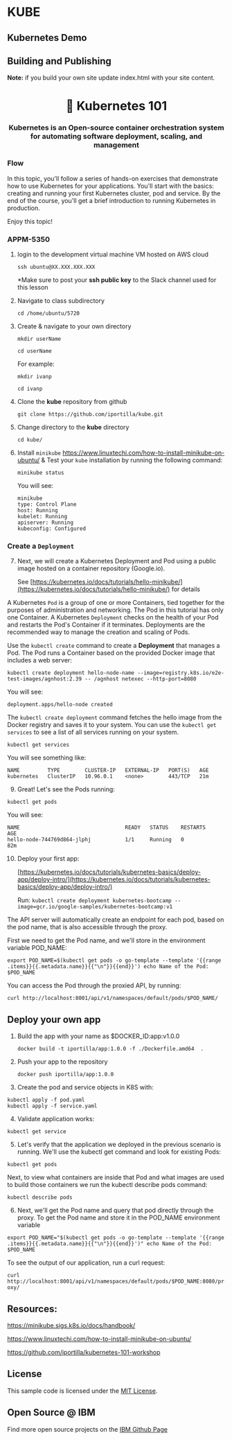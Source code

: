 # KUBE

## Kubernetes Demo



## Building and Publishing

**Note:** if you build your own site update index.html with your site content.


<h1 align="center" style="border-bottom: none;">🔎 Kubernetes 101 </h1>
<h3 align="center">Kubernetes is an Open-source container orchestration system for automating software deployment, scaling, and management</h3>


### Flow

In this topic, you'll follow a series of hands-on exercises that demonstrate how to use Kubernetes for your applications. You'll start with the basics: creating and running your first Kubernetes cluster, pod and service. By the end of the course, you'll get a brief introduction to running Kubernetes in production.



Enjoy this topic!

<h3>APPM-5350</h3>
</p>

1. login to the development virtual machine VM hosted on AWS cloud

	 `
    ssh ubuntu@XX.XXX.XXX.XXX
    `
    
    *Make sure to post your **ssh public key** to the Slack channel used for this lesson
    
2. Navigate to class subdirectory

	`cd /home/ubuntu/5720`

4. Create & navigate to your own directory

	`mkdir userName`
	
	`cd userName`
	
	For example:
	
	`mkdir ivanp`
	
	`cd ivanp`
	
	
5. Clone the **kube** repository from github

	`git clone https://github.com/iportilla/kube.git`
	
6. Change directory to the **kube** directory

	`cd kube/`
7. Install `minikube` https://www.linuxtechi.com/how-to-install-minikube-on-ubuntu/ & Test your `kube` installation by running the following command:

	`minikube status`
	
	You will see:
	
	```
	minikube
	type: Control Plane
	host: Running
	kubelet: Running
	apiserver: Running
	kubeconfig: Configured
	
	```
	
### Create a `Deployment`

7. Next, we will create a Kubernetes Deployment and Pod using a public image hosted on a container repository (Google.io).
   
   See [https://kubernetes.io/docs/tutorials/hello-minikube/](https://kubernetes.io/docs/tutorials/hello-minikube/) for details

A Kubernetes `Pod` is a group of one or more Containers, tied together for the purposes of administration and networking. The Pod in this tutorial has only one Container. A Kubernetes `Deployment` checks on the health of your Pod and restarts the Pod's Container if it terminates. Deployments are the recommended way to manage the creation and scaling of Pods.

Use the `kubectl create` command to create a **Deployment** that manages a Pod. The Pod runs a Container based on the provided Docker image that includes a web server:

`kubectl create deployment hello-node-name --image=registry.k8s.io/e2e-test-images/agnhost:2.39 -- /agnhost netexec --http-port=8080`

You will see:

`deployment.apps/hello-node created`

The `kubectl create deployment` command fetches the hello image from the Docker registry and saves it to your system. You can use the `kubectl get services` to see a list of all services running on your system.
	
`kubectl get services`


You will see something like:

```
NAME         TYPE        CLUSTER-IP   EXTERNAL-IP   PORT(S)   AGE
kubernetes   ClusterIP   10.96.0.1    <none>        443/TCP   21m
 ```

9. Great! Let's see the Pods running:

 `kubectl get pods`

You will see:

```
NAME                                  READY   STATUS    RESTARTS        AGE
hello-node-744769d864-jlphj           1/1     Running   0               82m
```

10. Deploy your first app:

    [https://kubernetes.io/docs/tutorials/kubernetes-basics/deploy-app/deploy-intro/](https://kubernetes.io/docs/tutorials/kubernetes-basics/deploy-app/deploy-intro/)


    Run:
    `kubectl create deployment kubernetes-bootcamp --image=gcr.io/google-samples/kubernetes-bootcamp:v1`

The API server will automatically create an endpoint for each pod, based on the pod name, that is also accessible through the proxy.

First we need to get the Pod name, and we'll store in the environment variable POD_NAME:

`export POD_NAME=$(kubectl get pods -o go-template --template '{{range .items}}{{.metadata.name}}{{"\n"}}{{end}}')
echo Name of the Pod: $POD_NAME`

You can access the Pod through the proxied API, by running:

`curl http://localhost:8001/api/v1/namespaces/default/pods/$POD_NAME/`

## Deploy your own app

1. Build the app with your name as $DOCKER_ID:app:v1.0.0
   
   `docker build -t iportilla/app:1.0.0 -f ./Dockerfile.amd64  .`

2. Push your app to the repository
   
   `docker push iportilla/app:1.0.0`

3. Create the pod and service objects in K8S with:

```
kubectl apply -f pod.yaml
kubectl apply -f service.yaml
```

4. Validate application works:

`kubectl get service`

5. Let's verify that the application we deployed in the previous scenario is running. We'll use the kubectl get command and look for existing Pods:

`kubectl get pods`

Next, to view what containers are inside that Pod and what images are used to build those containers we run the kubectl describe pods command:

`kubectl describe pods`

6.  Next, we'll get the Pod name and query that pod directly through the proxy. To get the Pod name and store it in the POD_NAME environment variable

`export POD_NAME="$(kubectl get pods -o go-template --template '{{range .items}}{{.metadata.name}}{{"\n"}}{{end}}')"
echo Name of the Pod: $POD_NAME`

To see the output of our application, run a curl request:

`curl http://localhost:8001/api/v1/namespaces/default/pods/$POD_NAME:8080/proxy/`


## Resources:

https://minikube.sigs.k8s.io/docs/handbook/

https://www.linuxtechi.com/how-to-install-minikube-on-ubuntu/

https://github.com/iportilla/kubernetes-101-workshop

    
## License

This sample code is licensed under the [MIT License](https://opensource.org/licenses/MIT).

## Open Source @ IBM

Find more open source projects on the [IBM Github Page](http://ibm.github.io/)


